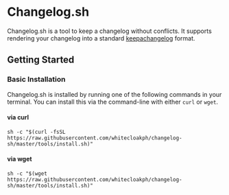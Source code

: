 # Changelog.sh

Changelog.sh is a tool to keep a changelog without conflicts. It supports rendering your changelog into a standard [keepachangelog](https://keepachangelog.com) format.

## Getting Started

### Basic Installation

Changelog.sh is installed by running one of the following commands in your terminal. You can install this via the command-line with either `curl` or `wget`.

#### via curl

```shell
sh -c "$(curl -fsSL https://raw.githubusercontent.com/whitecloakph/changelog-sh/master/tools/install.sh)"
```

#### via wget

```shell
sh -c "$(wget https://raw.githubusercontent.com/whitecloakph/changelog-sh/master/tools/install.sh)"
```
